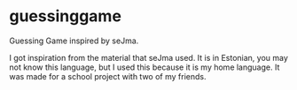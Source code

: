 # guessinggame
Guessing Game inspired by seJma. 

I got inspiration from the material that seJma used. 
It is in Estonian, you may not know this language, but I used this because it is my home language.
It was made for a school project with two of my friends.
